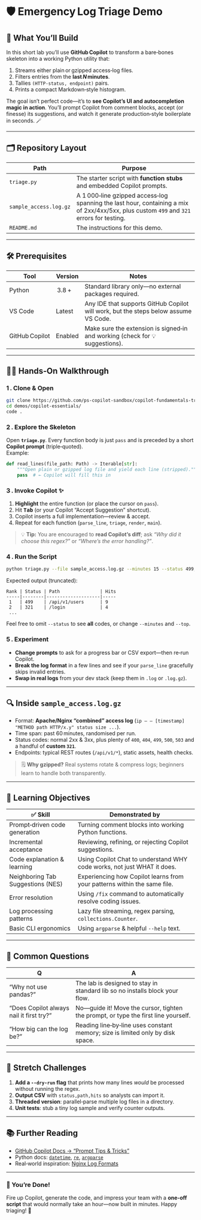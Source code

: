 # 🛡️ Emergency Log Triage Demo

## 🚀 What You’ll Build
In this short lab you’ll use **GitHub Copilot** to transform a bare‑bones skeleton into a working Python utility that:

1. Streams either plain or gzipped access‑log files.  
2. Filters entries from the **last *N* minutes**.  
3. Tallies `(HTTP‑status, endpoint)` pairs.  
4. Prints a compact Markdown‑style histogram.  

The goal isn’t perfect code—it’s to **see Copilot’s UI and autocompletion magic in action**. You’ll prompt Copilot from comment blocks, accept (or finesse) its suggestions, and watch it generate production‑style boilerplate in seconds. 🪄

---

## 🗂️ Repository Layout

| Path | Purpose |
|------|---------|
| `triage.py` | The starter script with **function stubs** and embedded Copilot prompts. |
| `sample_access.log.gz` | A 1 000‑line gzipped access‑log spanning the last hour, containing a mix of 2xx/4xx/5xx, plus custom `499` and `321` errors for testing. |
| `README.md` | The instructions for this demo. |

---

## 🛠️ Prerequisites

| Tool | Version | Notes |
|------|---------|-------|
| Python | 3.8 + | Standard library only—no external packages required. |
| VS Code | Latest | Any IDE that supports GitHub Copilot will work, but the steps below assume VS Code. |
| GitHub Copilot | Enabled | Make sure the extension is signed‑in and working (check for 💡 suggestions). |

---

## 🧑‍💻 Hands‑On Walkthrough

### 1 . Clone & Open
```bash
git clone https://github.com/ps-copilot-sandbox/copilot-fundamentals-training.git
cd demos/copilot-essentials/
code .
```

### 2 . Explore the Skeleton
Open **`triage.py`**. Every function body is just `pass` and is preceded by a short **Copilot prompt** (triple‑quoted).  
Example:

```python
def read_lines(file_path: Path) -> Iterable[str]:
    """Open plain or gzipped log file and yield each line (stripped)."""
    pass  # ← Copilot will fill this in
```

### 3 . Invoke Copilot ✨
1. **Highlight** the entire function (or place the cursor on `pass`).  
2. Hit **<kbd>Tab</kbd>** (or your Copilot “Accept Suggestion” shortcut).  
3. Copilot inserts a full implementation—review & accept.  
4. Repeat for each function (`parse_line`, `triage`, `render`, `main`).  

> 💡 **Tip:** You are encouraged to **read Copilot’s diff**; ask *“Why did it choose this regex?”* or *“Where’s the error handling?”*.

### 4 . Run the Script
```bash
python triage.py --file sample_access.log.gz --minutes 15 --status 499,321 --top 10
```

Expected output (truncated):

```
Rank | Status | Path               | Hits
-----|--------|--------------------|-----
 1   | 499    | /api/v1/users      | 9
 2   | 321    | /login             | 4
 ...
```

Feel free to omit `--status` to see **all** codes, or change `--minutes` and `--top`.

### 5 . Experiment
- **Change prompts** to ask for a progress bar or CSV export—then re‑run Copilot.  
- **Break the log format** in a few lines and see if your `parse_line` gracefully skips invalid entries.  
- **Swap in real logs** from your dev stack (keep them in `.log` or `.log.gz`).  

---

## 🔍 Inside `sample_access.log.gz`

* Format: **Apache/Nginx “combined” access log** (`ip – – [timestamp] "METHOD path HTTP/x.y" status size ...`).  
* Time span: past 60 minutes, randomised per run.  
* Status codes: normal 2xx & 3xx, plus plenty of `400`, `404`, `499`, `500`, `503` and a handful of **custom `321`**.  
* Endpoints: typical REST routes (`/api/v1/*`), static assets, health checks.

> 🗒️ **Why gzipped?** Real systems rotate & compress logs; beginners learn to handle both transparently.

---

## 🎯 Learning Objectives

| ✅ Skill | Demonstrated by |
|----------|-----------------|
| Prompt‑driven code generation | Turning comment blocks into working Python functions. |
| Incremental acceptance | Reviewing, refining, or rejecting Copilot suggestions. |
| Code explanation & learning | Using Copilot Chat to understand WHY code works, not just WHAT it does. |
| Neighboring Tab Suggestions (NES) | Experiencing how Copilot learns from your patterns within the same file. |
| Error resolution | Using `/fix` command to automatically resolve coding issues. |
| Log processing patterns | Lazy file streaming, regex parsing, `collections.Counter`. |
| Basic CLI ergonomics | Using `argparse` & helpful `--help` text. |

---

## 💬 Common Questions

| Q | A |
|---|---|
| “Why not use pandas?” | The lab is designed to stay in standard lib so no installs block your flow. |
| “Does Copilot always nail it first try?” | No—guide it! Move the cursor, tighten the prompt, or type the first line yourself. |
| “How big can the log be?” | Reading line‑by‑line uses constant memory; size is limited only by disk space. |

---

## 🧩 Stretch Challenges

1. **Add a `--dry‑run` flag** that prints how many lines *would* be processed without running the regex.  
2. **Output CSV** with `status,path,hits` so analysts can import it.  
3. **Threaded version**: parallel‑parse multiple log files in a directory.  
4. **Unit tests**: stub a tiny log sample and verify counter outputs.

---

## 📚 Further Reading

* [GitHub Copilot Docs → “Prompt Tips & Tricks”](https://docs.github.com/en/copilot)  
* Python docs: [`datetime`](https://docs.python.org/3/library/datetime.html), [`re`](https://docs.python.org/3/library/re.html), [`argparse`](https://docs.python.org/3/library/argparse.html)  
* Real‑world inspiration: [Nginx Log Formats](https://nginx.org/en/docs/http/ngx_http_log_module.html)

---

### 🎉 You’re Done!

Fire up Copilot, generate the code, and impress your team with a **one‑off script** that would normally take an hour—now built in minutes. Happy triaging! 🥳
